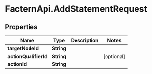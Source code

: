 # FacternApi.AddStatementRequest

## Properties
Name | Type | Description | Notes
------------ | ------------- | ------------- | -------------
**targetNodeId** | **String** |  | 
**actionQualifierId** | **String** |  | [optional] 
**actionId** | **String** |  | 


